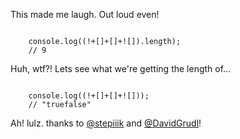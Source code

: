 This made me laugh. Out loud even!

<code>
    console.log((!+[]+[]+![]).length);
    // 9
</code>

Huh, wtf?! Lets see what we're getting the length of...

<code>
    console.log((!+[]+[]+![]));
    // "truefalse"
</code>

Ah! lulz. thanks to <a href="http://twitter.com/stepiiik">@stepiiik</a> and <a href="http://twitter.com/DavidGrudl">@DavidGrudl</a>!

